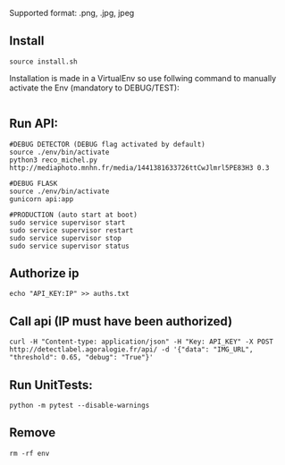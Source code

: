 Supported format:
.png, .jpg, jpeg

## Install
```
source install.sh
```

Installation is made in a VirtualEnv so use follwing command to manually activate the Env (mandatory to DEBUG/TEST):
```

```

## Run API:
```
#DEBUG DETECTOR (DEBUG flag activated by default)
source ./env/bin/activate
python3 reco_michel.py http://mediaphoto.mnhn.fr/media/1441381633726ttCwJlmrl5PE83H3 0.3

#DEBUG FLASK
source ./env/bin/activate
gunicorn api:app

#PRODUCTION (auto start at boot)
sudo service supervisor start
sudo service supervisor restart
sudo service supervisor stop
sudo service supervisor status
```

## Authorize ip
```
echo "API_KEY:IP" >> auths.txt
```

## Call api (IP must have been authorized)
```
curl -H "Content-type: application/json" -H "Key: API_KEY" -X POST http://detectlabel.agoralogie.fr/api/ -d '{"data": "IMG_URL", "threshold": 0.65, "debug": "True"}'
```

## Run UnitTests:
```
python -m pytest --disable-warnings
```

## Remove
```
rm -rf env
```